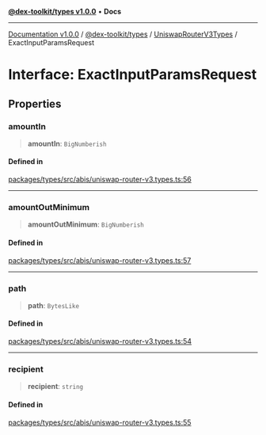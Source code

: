 [**@dex-toolkit/types v1.0.0**](../../../README.md) • **Docs**

***

[Documentation v1.0.0](../../../../../packages.md) / [@dex-toolkit/types](../../../README.md) / [UniswapRouterV3Types](../README.md) / ExactInputParamsRequest

# Interface: ExactInputParamsRequest

## Properties

### amountIn

> **amountIn**: `BigNumberish`

#### Defined in

[packages/types/src/abis/uniswap-router-v3.types.ts:56](https://github.com/niZmosis/dex-toolkit/blob/3d8b41b44787b30fbea5de3ab4737662ffb61bc8/packages/types/src/abis/uniswap-router-v3.types.ts#L56)

***

### amountOutMinimum

> **amountOutMinimum**: `BigNumberish`

#### Defined in

[packages/types/src/abis/uniswap-router-v3.types.ts:57](https://github.com/niZmosis/dex-toolkit/blob/3d8b41b44787b30fbea5de3ab4737662ffb61bc8/packages/types/src/abis/uniswap-router-v3.types.ts#L57)

***

### path

> **path**: `BytesLike`

#### Defined in

[packages/types/src/abis/uniswap-router-v3.types.ts:54](https://github.com/niZmosis/dex-toolkit/blob/3d8b41b44787b30fbea5de3ab4737662ffb61bc8/packages/types/src/abis/uniswap-router-v3.types.ts#L54)

***

### recipient

> **recipient**: `string`

#### Defined in

[packages/types/src/abis/uniswap-router-v3.types.ts:55](https://github.com/niZmosis/dex-toolkit/blob/3d8b41b44787b30fbea5de3ab4737662ffb61bc8/packages/types/src/abis/uniswap-router-v3.types.ts#L55)
